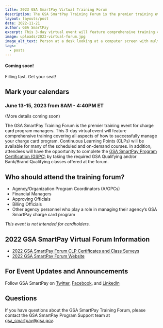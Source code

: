 ```yaml
---
title: 2023 GSA SmartPay Virtual Training Forum
description: The GSA SmartPay Training Forum is the premier training event for charge card program managers.
layout: layouts/post
date: 2022-11-21
author: GSA SmartPay
excerpt: This 3-day virtual event will feature comprehensive training covering all aspects of how to successfully manage your charge card program. Continuous Learning Points (CLPs) will be available for many of the scheduled and on-demand courses.
image: uploads/2023-virtual-forum.jpg
image_alt_text: Person at a desk looking at a computer screen with multiple people on screen in a meeting with a laptop open to the side
tags:
  - posts
---
```


<div class="usa-alert usa-alert--info">
  <div class="usa-alert__body">
    <h4 class="usa-alert__heading">Coming soon!</h4>
    <p class="usa-alert__text">
      Filling fast. Get your seat!
    </p>
  </div>
</div>

## Mark your calendars

### June 13-15, 2023 from 8AM - 4:40PM ET
(More details coming soon)

The GSA SmartPay Training Forum is the premier training event for charge card program managers. This 3-day virtual event will feature comprehensive training covering all aspects of how to successfully manage your charge card program. Continuous Learning Points (CLPs) will be available for many of the scheduled and on-demand courses. In addition, attendees will have the opportunity to complete the [GSA SmartPay Program Certification (GSPC)](https://smartpay.gsa.gov/content/smart-bulletin-no-022) by taking the required GSA Qualifying and/or Bank/Brand Qualifying classes offered at the forum. 

## Who should attend the training forum?

- Agency/Organization Program Coordinators (A/OPCs)
- Financial Managers
- Approving Officials
- Billing Officials
- Other agency personnel who play a role in managing their agency’s GSA SmartPay charge card program

_This event is not intended for cardholders._

## 2022 GSA SmartPay Virtual Forum Information

- [2022 GSA SmartPay Forum CLP Certificates and Class Surveys](https://www.intheorious.com/psa/pub/gsa2022eval/)
- [2022 GSA SmartPay Forum Website](https://gsasmartpayforum.org/)

## For Event Updates and Announcements

Follow GSA SmartPay on [Twitter](https://twitter.com/gsasmartpaynews), [Facebook](https://www.facebook.com/GSASmartPayNews/), and [LinkedIn](https://www.linkedin.com/company/gsasmartpaynews)

## Questions

If you have questions about the GSA SmartPay Training Forum, please contact the GSA SmartPay Program Support team at [gsa_smartpay@gsa.gov](mailto:gsa_smartpay@gsa.gov).
